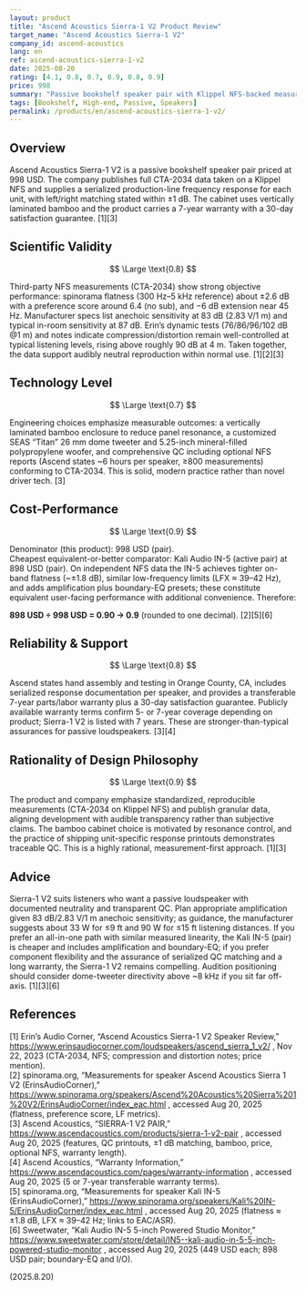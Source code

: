 ```yaml
---
layout: product
title: "Ascend Acoustics Sierra-1 V2 Product Review"
target_name: "Ascend Acoustics Sierra-1 V2"
company_id: ascend-acoustics
lang: en
ref: ascend-acoustics-sierra-1-v2
date: 2025-08-20
rating: [4.1, 0.8, 0.7, 0.9, 0.8, 0.9]
price: 998
summary: "Passive bookshelf speaker pair with Klippel NFS-backed measurements, bamboo cabinet, and 7-year warranty; includes serialized QC response printouts"
tags: [Bookshelf, High-end, Passive, Speakers]
permalink: /products/en/ascend-acoustics-sierra-1-v2/
---
```

## Overview

Ascend Acoustics Sierra-1 V2 is a passive bookshelf speaker pair priced at 998 USD. The company publishes full CTA-2034 data taken on a Klippel NFS and supplies a serialized production-line frequency response for each unit, with left/right matching stated within ±1 dB. The cabinet uses vertically laminated bamboo and the product carries a 7-year warranty with a 30-day satisfaction guarantee. [1][3]

## Scientific Validity

$$ \Large \text{0.8} $$

Third-party NFS measurements (CTA-2034) show strong objective performance: spinorama flatness (300 Hz–5 kHz reference) about ±2.6 dB with a preference score around 6.4 (no sub), and −6 dB extension near 45 Hz. Manufacturer specs list anechoic sensitivity at 83 dB (2.83 V/1 m) and typical in-room sensitivity at 87 dB. Erin’s dynamic tests (76/86/96/102 dB @1 m) and notes indicate compression/distortion remain well-controlled at typical listening levels, rising above roughly 90 dB at 4 m. Taken together, the data support audibly neutral reproduction within normal use. [1][2][3]

## Technology Level

$$ \Large \text{0.7} $$

Engineering choices emphasize measurable outcomes: a vertically laminated bamboo enclosure to reduce panel resonance, a customized SEAS “Titan” 26 mm dome tweeter and 5.25-inch mineral-filled polypropylene woofer, and comprehensive QC including optional NFS reports (Ascend states ~6 hours per speaker, ≥800 measurements) conforming to CTA-2034. This is solid, modern practice rather than novel driver tech. [3]

## Cost-Performance

$$ \Large \text{0.9} $$

Denominator (this product): 998 USD (pair).  
Cheapest equivalent-or-better comparator: Kali Audio IN-5 (active pair) at 898 USD (pair). On independent NFS data the IN-5 achieves tighter on-band flatness (~±1.8 dB), similar low-frequency limits (LFX ≈ 39–42 Hz), and adds amplification plus boundary-EQ presets; these constitute equivalent user-facing performance with additional convenience. Therefore:

**898 USD ÷ 998 USD = 0.90 → 0.9** (rounded to one decimal). [2][5][6]

## Reliability & Support

$$ \Large \text{0.8} $$

Ascend states hand assembly and testing in Orange County, CA, includes serialized response documentation per speaker, and provides a transferable 7-year parts/labor warranty plus a 30-day satisfaction guarantee. Publicly available warranty terms confirm 5- or 7-year coverage depending on product; Sierra-1 V2 is listed with 7 years. These are stronger-than-typical assurances for passive loudspeakers. [3][4]

## Rationality of Design Philosophy

$$ \Large \text{0.9} $$

The product and company emphasize standardized, reproducible measurements (CTA-2034 on Klippel NFS) and publish granular data, aligning development with audible transparency rather than subjective claims. The bamboo cabinet choice is motivated by resonance control, and the practice of shipping unit-specific response printouts demonstrates traceable QC. This is a highly rational, measurement-first approach. [1][3]

## Advice

Sierra-1 V2 suits listeners who want a passive loudspeaker with documented neutrality and transparent QC. Plan appropriate amplification given 83 dB/2.83 V/1 m anechoic sensitivity; as guidance, the manufacturer suggests about 33 W for ≤9 ft and 90 W for ≤15 ft listening distances. If you prefer an all-in-one path with similar measured linearity, the Kali IN-5 (pair) is cheaper and includes amplification and boundary-EQ; if you prefer component flexibility and the assurance of serialized QC matching and a long warranty, the Sierra-1 V2 remains compelling. Audition positioning should consider dome-tweeter directivity above ~8 kHz if you sit far off-axis. [1][3][6]

## References

[1] Erin’s Audio Corner, “Ascend Acoustics Sierra-1 V2 Speaker Review,” https://www.erinsaudiocorner.com/loudspeakers/ascend_sierra_1_v2/ , Nov 22, 2023 (CTA-2034, NFS; compression and distortion notes; price mention).  
[2] spinorama.org, “Measurements for speaker Ascend Acoustics Sierra 1 V2 (ErinsAudioCorner),” https://www.spinorama.org/speakers/Ascend%20Acoustics%20Sierra%201%20V2/ErinsAudioCorner/index_eac.html , accessed Aug 20, 2025 (flatness, preference score, LF metrics).  
[3] Ascend Acoustics, “SIERRA-1 V2 PAIR,” https://www.ascendacoustics.com/products/sierra-1-v2-pair , accessed Aug 20, 2025 (features, QC printouts, ±1 dB matching, bamboo, price, optional NFS, warranty length).  
[4] Ascend Acoustics, “Warranty Information,” https://www.ascendacoustics.com/pages/warranty-information , accessed Aug 20, 2025 (5 or 7-year transferable warranty terms).  
[5] spinorama.org, “Measurements for speaker Kali IN-5 (ErinsAudioCorner),” https://www.spinorama.org/speakers/Kali%20IN-5/ErinsAudioCorner/index_eac.html , accessed Aug 20, 2025 (flatness ≈ ±1.8 dB, LFX ≈ 39–42 Hz; links to EAC/ASR).  
[6] Sweetwater, “Kali Audio IN-5 5-inch Powered Studio Monitor,” https://www.sweetwater.com/store/detail/IN5--kali-audio-in-5-5-inch-powered-studio-monitor , accessed Aug 20, 2025 (449 USD each; 898 USD pair; boundary-EQ and I/O).

(2025.8.20)


